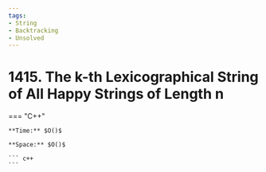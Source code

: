 ```yaml
---
tags:
- String
- Backtracking
- Unsolved
---
```



# 1415. The k-th Lexicographical String of All Happy Strings of Length n

=== "C++"

    **Time:** $O()$

    **Space:** $O()$

    ``` c++
    ```